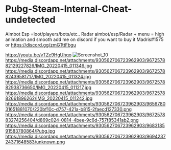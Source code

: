 # Pubg-Steam-Internal-Cheat-undetected

Aimbot
Esp =loot/players/bots/etc..
Radar
aimbot/esp/Radar + menu = high animation and smooth 
add me on discord if you want to buy it Madris#1575 or https://discord.gg/zmGTttFbgu

https://youtu.be/vTZe9HgUhqo
![Screenshot_10](https://media.discordapp.net/attachments/930562706723962903/967257881873363034/IMG_20220415_011438.jpg)
https://media.discordapp.net/attachments/930562706723962903/967257882129227826/IMG_20220415_011346.jpg
https://media.discordapp.net/attachments/930562706723962903/967257882439581717/IMG_20220415_011324.jpg
https://media.discordapp.net/attachments/930562706723962903/967257882938736650/IMG_20220415_011217.jpg
https://media.discordapp.net/attachments/930562706723962903/967257882661896262/IMG_20220415_011242.jpg
https://media.discordapp.net/attachments/930562706723962903/965678031651881070/220bf10c-d757-421a-b815-2faecd127330.png
https://media.discordapp.net/attachments/930562706723962903/967257883274256404/d869c024-0814-4bee-9c6d-757f85341ab2.png
https://media.discordapp.net/attachments/930562706723962903/968318591583780864/Pubg.jpg
https://media.discordapp.net/attachments/930562706723962903/969423724371648583/unknown.png
